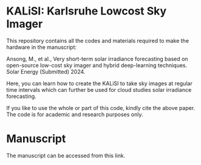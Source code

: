 # KALiSI: Karlsruhe Lowcost Sky Imager 

This repository contains all the codes and materials required to make the hardware in the manuscript:

Ansong, M., et al., Very short-term solar irradiance forecasting based on open-source low-cost sky imager and hybrid deep-learning techniques. Solar Energy (Submitted) 2024.

Here, you can learn how to create the KALiSI to take sky images at regular time intervals which can further be used for cloud studies solar irradiance forecasting. 

If you like to use the whole or part of this code, kindly cite the above paper. The code is for academic and research purposes only.

# Manuscript
The manuscript can be accessed from this link.
